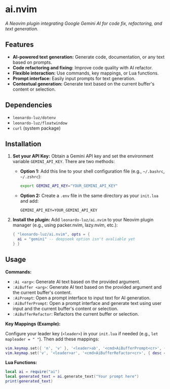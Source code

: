 # ai.nvim

*A Neovim plugin integrating Google Gemini AI for code fix, refactoring, and text generation.*

## Features

* **AI-powered text generation:**  Generate code, documentation, or any text based on prompts.
* **Code refactoring and fixing:**  Improve code quality with AI refactor.
* **Flexible interaction:**  Use commands, key mappings, or Lua functions.
* **Prompt interface:** Easily input prompts for text generation.
* **Contextual generation:** Generate text based on the current buffer's content or selection.

## Dependencies

* `leonardo-luz/dotenv`
* `leonardo-luz/floatwindow`
* `curl` (system package)

## Installation

1. **Set your API Key:** Obtain a Gemini API key and set the environment variable `GEMINI_API_KEY`.  There are two methods:

   * **Option 1:** Add this line to your shell configuration file (e.g., `~/.bashrc`, `~/.zshrc`):
     ```bash
     export GEMINI_API_KEY="YOUR_GEMINI_API_KEY"
     ```

   * **Option 2:** Create a `.env` file in the same directory as your `init.lua` and add:
     ```env
     GEMINI_API_KEY=YOUR_GEMINI_API_KEY
     ```

2. **Install the plugin:** Add `leonardo-luz/ai.nvim` to your Neovim plugin manager (e.g., using packer.nvim, lazy.nvim, etc.):

   ```lua
   { "leonardo-luz/ai.nvim", opts = {
     ai = "gemini" -- deepseek option isn't avaliable yet
   } }
   ```

## Usage

**Commands:**

* `:Ai <arg>`: Generate AI text based on the provided argument.
* `:AiBuffer <arg>`: Generate AI text based on the provided argument and the current buffer's content.
* `:AiPrompt`: Open a prompt interface to input text for AI generation.
* `:AiBufferPrompt`: Open a prompt interface and generate text using user input and the current buffer's content or selection.
* `:AiBufferRefactor`: Refactors the current buffer or selection.

**Key Mappings (Example):**

Configure your leader key (`<leader>`) in your `init.lua` if needed (e.g., `let mapleader = " "`). Then add these mappings:

```lua
vim.keymap.set({ 'n', 'v' }, '<leader>ab', '<cmd>AiBufferPrompt<cr>', { desc = '[A]I [B]uffer Prompt' }),
vim.keymap.set('v', '<leader>ar', '<cmd>AiBufferRefactor<cr>', { desc = '[A]I Code [R]efactor' }),
```

**Lua Functions:**

```lua
local ai = require("ai")
local generated_text = ai.generate_text("Your prompt here")
print(generated_text)
```
